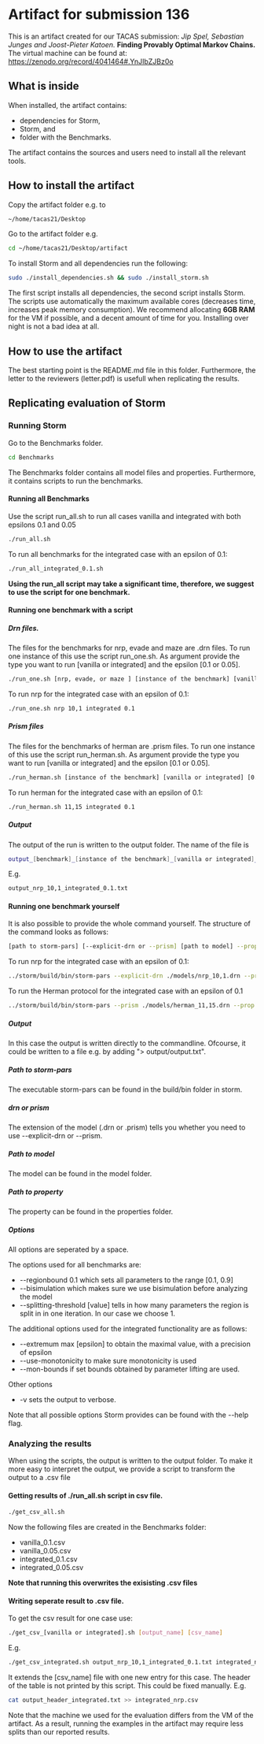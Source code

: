 # Artifact for submission 136


This is an artifact created for our TACAS submission: _Jip Spel, Sebastian Junges and Joost-Pieter Katoen._ **Finding Provably Optimal Markov Chains.**
The virtual machine can be found at: https://zenodo.org/record/4041464#.YnJIbZJBz0o 

## What is inside
When installed, the artifact contains:
 * dependencies for Storm,
 * Storm, and
 * folder with the Benchmarks.

The artifact contains the sources and users need to install all the relevant tools.

## How to install the artifact
Copy the artifact folder e.g. to 
```sh
~/home/tacas21/Desktop
```
Go to the artifact folder e.g.
```sh
cd ~/home/tacas21/Desktop/artifact
```
To install Storm and all dependencies run the following:
```sh
sudo ./install_dependencies.sh && sudo ./install_storm.sh
```

The first script installs all dependencies, the second script installs Storm. The scripts use automatically the maximum available cores (decreases time, increases peak memory consumption). We recommend allocating
**6GB RAM** for the VM if possible, and a decent amount of time for you.
Installing over night is not a bad idea at all.

## How to use the artifact
The best starting point is the README.md file in this folder. Furthermore, the letter to the reviewers (letter.pdf) is usefull when replicating the results. 

## Replicating evaluation of Storm

### Running Storm
Go to the Benchmarks folder.
```sh
cd Benchmarks
```
The Benchmarks folder contains all model files and properties. Furthermore, it contains scripts to run the benchmarks.

#### Running all Benchmarks
 Use the script run_all.sh to run all cases vanilla and integrated with both epsilons 0.1 and 0.05
 ```sh
 ./run_all.sh
 ```
 To run all benchmarks for the integrated case with an epsilon of 0.1:
 ```sh
 ./run_all_integrated_0.1.sh
 ```
 
 **Using the run_all script may take a significant time, therefore, we suggest to use the script for one benchmark.** 
 
#### Running one benchmark with a script
##### Drn files.
The files for the benchmarks for nrp, evade and maze are .drn files. To run one instance of this use the script run_one.sh. As argument provide the type you want to run [vanilla or integrated] and the epsilon [0.1 or 0.05].
```sh
./run_one.sh [nrp, evade, or maze ] [instance of the benchmark] [vanilla or integrated] [0.1 or 0.05]
```
To run nrp for the integrated case with an epsilon of 0.1:
```sh
./run_one.sh nrp 10,1 integrated 0.1
```

##### Prism files
The files for the benchmarks of herman are .prism files. To run one instance of this use the script run_herman.sh. As argument provide the type you want to run [vanilla or integrated] and the epsilon [0.1 or 0.05].
```sh
./run_herman.sh [instance of the benchmark] [vanilla or integrated] [0.1 or 0.05]
```
To run herman for the integrated case with an epsilon of 0.1:
```sh
./run_herman.sh 11,15 integrated 0.1
```
##### Output
The output of the run is written to the output folder. The name of the file is
```sh
output_[benchmark]_[instance of the benchmark]_[vanilla or integrated]_[0.1 or 0.05].txt
```
E.g.
```sh
output_nrp_10,1_integrated_0.1.txt
```
#### Running one benchmark yourself
It is also possible to provide the whole command yourself.
The structure of the command looks as follows:
```sh
[path to storm-pars] [--explicit-drn or --prism] [path to model] --prop [path to property] [options]
```
To run nrp for the integrated case with an epsilon of 0.1:
```sh
../storm/build/bin/storm-pars --explicit-drn ./models/nrp_10,1.drn --prop ./properties/property_nrp.prctl --regionbound 0.1 --bisimulation --use-monotonicity --mon-bounds --splitting-threshold 1 --extremum max 0.1
```
To run the Herman protocol for the integrated case with an epsilon of 0.1
```sh
../storm/build/bin/storm-pars --prism ./models/herman_11,15.drn --prop ./properties/property_herman.prctl --regionbound 0.1 --bisimulation --use-monotonicity --mon-bounds --splitting-threshold 1 --extremum max 0.1
```

##### Output
In this case the output is written directly to the commandline. Ofcourse, it could be written to a file e.g. by adding "> output/output.txt". 

##### Path to storm-pars
The executable storm-pars can be found in the build/bin folder in storm.
##### drn or prism
The extension of the model (.drn or .prism) tells you whether you need to use --explicit-drn or --prism.
##### Path to model
The model can be found in the model folder.
##### Path to property
The property can be found in the properties folder.

##### Options
All options are seperated by a space.

The options used for all benchmarks are:
* --regionbound 0.1 which sets all parameters to the range [0.1, 0.9]
* --bisimulation which makes sure we use bisimulation before analyzing the model
* --splitting-threshold [value] tells in how many parameters the region is split in in one iteration. In our case we choose 1.

The additional options used for the integrated functionality are as follows:
* --extremum max [epsilon] to obtain the maximal value, with a precision of epsilon 
* --use-monotonicity to make sure monotonicity is used
* --mon-bounds if set bounds obtained by parameter lifting are used.

Other options
* -v sets the output to verbose.

Note that all possible options Storm provides can be found with the --help flag. 

### Analyzing the results
When using the scripts, the output is written to the output folder.
To make it more easy to interpret the output, we provide a script to transform the output to a .csv file
#### Getting results of ./run_all.sh script in csv file.
```sh
./get_csv_all.sh
```
Now the following files are created in the Benchmarks folder:
* vanilla_0.1.csv
* vanilla_0.05.csv
* integrated_0.1.csv
* integrated_0.05.csv

**Note that running this overwrites the exisisting .csv files**

#### Writing seperate result to .csv file.
To get the csv result for one case use:
```sh
./get_csv_[vanilla or integrated].sh [output_name] [csv_name]
```
E.g.
```sh
./get_csv_integrated.sh output_nrp_10,1_integrated_0.1.txt integrated_nrp.csv
```

It extends the [csv_name] file with one new entry for this case.
The header of the table is not printed by this script. This could be fixed manually.
E.g.
```sh
cat output_header_integrated.txt >> integrated_nrp.csv 
```

Note that the machine we used for the evaluation differs from the VM of the artifact. As a result, running the examples in the artifact may require less splits than our reported results.
